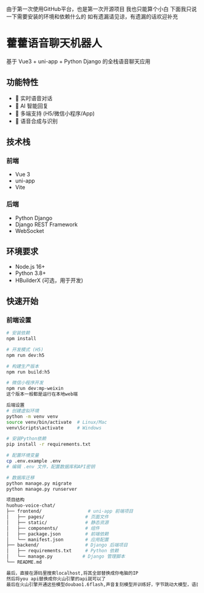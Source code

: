 由于第一次使用GitHub平台，也是第一次开源项目
我也只能算个小白
下面我只说一下需要安装的环境和依赖什么的
如有遗漏请见谅，有遗漏的话欢迎补充
# 藿藿语音聊天机器人

基于 Vue3 + uni-app + Python Django 的全栈语音聊天应用

## 功能特性
- 🎤 实时语音对话
- 🤖 AI 智能回复
- 📱 多端支持 (H5/微信小程序/App)
- 🎵 语音合成与识别

## 技术栈
### 前端
- Vue 3
- uni-app
- Vite

### 后端
- Python Django
- Django REST Framework
- WebSocket

## 环境要求
- Node.js 16+
- Python 3.8+
- HBuilderX (可选，用于开发)

## 快速开始

### 前端设置
```bash
# 安装依赖
npm install

# 开发模式 (H5)
npm run dev:h5

# 构建生产版本
npm run build:h5

# 微信小程序开发
npm run dev:mp-weixin
这个版本一般都是运行在本地web端

后端设置
# 创建虚拟环境
python -m venv venv
source venv/bin/activate  # Linux/Mac
venv\Scripts\activate     # Windows

# 安装Python依赖
pip install -r requirements.txt

# 配置环境变量
cp .env.example .env
# 编辑 .env 文件，配置数据库和API密钥

# 数据库迁移
python manage.py migrate
python manage.py runserver

项目结构
huohuo-voice-chat/
├── frontend/                 # uni-app 前端项目
│   ├── pages/               # 页面文件
│   ├── static/              # 静态资源
│   ├── components/          # 组件
│   ├── package.json         # 前端依赖
│   └── manifest.json        # 应用配置
├── backend/                 # Django 后端项目
│   ├── requirements.txt     # Python 依赖
│   └── manage.py           # Django 管理脚本
└── README.md

最后，直接在源码里搜索localhost,将其全部替换成你电脑的IP
然后将you api替换成你火山引擎的api就可以了
最后在火山引擎开通这些模型doubao1.6flash,声音复刻模型并训练好，字节跳动大模型，语音场景大模型，语音合成大模型等，源码里注释有所需的模型，我这里就不一样写出来了（因为懒）
